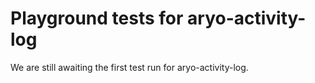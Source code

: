 # Playground tests for aryo-activity-log
We are still awaiting the first test run for aryo-activity-log.
